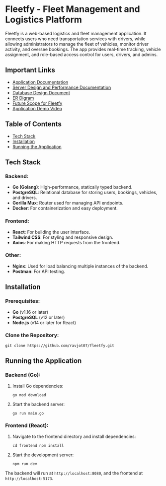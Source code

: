 
# **Fleetfy - Fleet Management and Logistics Platform**

Fleetfy is a web-based logistics and fleet management application. It connects users who need transportation services with drivers, while allowing administrators to manage the fleet of vehicles, monitor driver activity, and oversee bookings. The app provides real-time tracking, vehicle assignment, and role-based access control for users, drivers, and admins.
## **Important Links**
-   [Application Documentation](https://www.notion.so/Fleetfy-Documentation-1239888512ac81ccb81de7ac839dd3a0)
-   [Server Design and Performance Documentation](https://vaulted-hamster-fc2.notion.site/Fleetfy-Server-Implementation-and-Performance-Documentation-1239888512ac8003b8c8cb8b76816f9b)
-   [Database Design Document](https://www.notion.so/Database-Design-1239888512ac80bbb82beba69c466861)
-   [ER Digram](https://www.notion.so/ER-Diagram-of-our-Database-1239888512ac8093bc07dc0378e79f62)
-   [Future Scope for Fleetfy](https://vaulted-hamster-fc2.notion.site/Future-Scope-for-Fleetfy-1239888512ac805680dcfb16f5f73975)
-   [Application Demo Video](https://drive.google.com/file/d/1fsz9QHP2fIVyEmc7CuBTjipj1ivQxYee/view?usp=sharing)

## **Table of Contents**


-   [Tech Stack](#tech-stack)
-   [Installation](#installation)
-   [Running the Application](#running-the-application)

## **Tech Stack**

### **Backend**:

-   **Go (Golang)**: High-performance, statically typed backend.
-   **PostgreSQL**: Relational database for storing users, bookings, vehicles, and drivers.
-   **Gorilla Mux**: Router used for managing API endpoints.
-   **Docker**: For containerization and easy deployment.

### **Frontend**:

-   **React**: For building the user interface.
-   **Tailwind CSS**: For styling and responsive design.
-   **Axios**: For making HTTP requests from the frontend.

### **Other**:

-   **Nginx**: Used for load balancing multiple instances of the backend.
-   **Postman**: For API testing.



## **Installation**

### Prerequisites:

-   **Go** (v1.16 or later)
-   **PostgreSQL** (v12 or later)
-   **Node.js** (v14 or later for React)

### Clone the Repository:



`
git clone https://github.com/ravjot07/fleetfy.git
`





## **Running the Application**

### Backend (Go):

1.  Install Go dependencies:
    
     
    `go mod download` 
    
2.  Start the backend server:
    
    
    `go run main.go` 
    

### Frontend (React):

1.  Navigate to the frontend directory and install dependencies:
    

    `cd frontend
    npm install` 
    
2.  Start the development server:
    
    
    `npm run dev` 
    

The backend will run at `http://localhost:8080`, and the frontend at `http://localhost:5173`.

